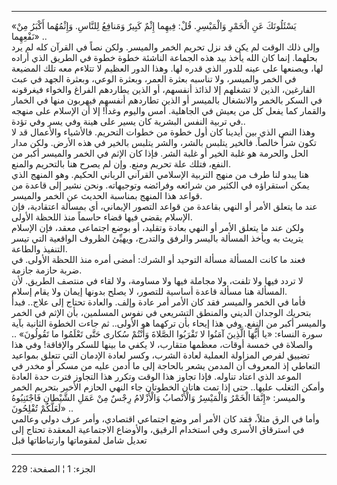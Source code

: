------------------------------------------------------------------------

«يَسْئَلُونَكَ عَنِ الْخَمْرِ وَالْمَيْسِرِ. قُلْ: فِيهِما إِثْمٌ كَبِيرٌ وَمَنافِعُ لِلنَّاسِ. وَإِثْمُهُما أَكْبَرُ
مِنْ نَفْعِهِما» ..  
وإلى ذلك الوقت لم يكن قد نزل تحريم الخمر والميسر. ولكن نصاً في القرآن كله
لم يرد بحلهما. إنما كان الله يأخذ بيد هذه الجماعة الناشئة خطوة خطوة في
الطريق الذي أراده لها، ويصنعها على عينه للدور الذي قدره لها. وهذا الدور
العظيم لا تتلاءم معه تلك المضيعة في الخمر والميسر، ولا تناسبه بعثرة
العمر، وبعثرة الوعي، وبعثرة الجهد في عبث الفارغين، الذين لا تشغلهم إلا
لذائذ أنفسهم، أو الذين يطاردهم الفراغ والخواء فيغرقونه في السكر بالخمر
والانشغال بالميسر أو الذين تطاردهم أنفسهم فيهربون منها في الخمار والقمار
كما يفعل كل من يعيش في الجاهلية. أمس واليوم وغداً! إلا أن الإسلام على
منهجه في تربية النفس البشرية كان يسير على هينة وفي يسر وفي تؤدة..  
وهذا النص الذي بين أيدينا كان أول خطوة من خطوات التحريم. فالأشياء
والأعمال قد لا تكون شراً خالصاً. فالخير يتلبس بالشر، والشر يتلبس بالخير في
هذه الأرض. ولكن مدار الحل والحرمة هو غلبة الخير أو غلبة الشر. فإذا كان
الإثم في الخمر والميسر أكبر من النفع، فتلك علة تحريم ومنع. وإن لم يصرح
هنا بالتحريم والمنع.  
هنا يبدو لنا طرف من منهج التربية الإسلامي القرآني الرباني الحكيم. وهو
المنهج الذي يمكن استقراؤه في الكثير من شرائعه وفرائضه وتوجيهاته. ونحن
نشير إلى قاعدة من قواعد هذا المنهج بمناسبة الحديث عن الخمر والميسر.  
عند ما يتعلق الأمر أو النهي بقاعدة من قواعد التصور الإيماني، أي بمسألة
اعتقادية، فإن الإسلام يقضي فيها قضاء حاسماً منذ اللحظة الأولى.  
ولكن عند ما يتعلق الأمر أو النهي بعادة وتقليد، أو بوضع اجتماعي معقد، فإن
الإسلام يتريث به ويأخذ المسألة باليسر والرفق والتدرج، ويهيِّئ الظروف
الواقعية التي تيسر التنفيذ والطاعة.  
فعند ما كانت المسألة مسألة التوحيد أو الشرك: أمضى أمره منذ اللحظة
الأولى. في ضربة حازمة جازمة.  
لا تردد فيها ولا تلفت، ولا مجاملة فيها ولا مساومة، ولا لقاء في منتصف
الطريق. لأن المسألة هنا مسألة قاعدة أساسية للتصور، لا يصلح بدونها إيمان
ولا يقام إسلام.  
فأما في الخمر والميسر فقد كان الأمر أمر عادة وإلف. والعادة تحتاج إلى
علاج.. فبدأ بتحريك الوجدان الديني والمنطق التشريعي في نفوس المسلمين، بأن
الإثم في الخمر والميسر أكبر من النفع. وفي هذا إيحاء بأن تركهما هو
الأولى.. ثم جاءت الخطوة الثانية بآية سورة النساء: «يا أَيُّهَا الَّذِينَ آمَنُوا
لا تَقْرَبُوا الصَّلاةَ وَأَنْتُمْ سُكارى حَتَّى تَعْلَمُوا ما تَقُولُونَ» .. والصلاة في خمسة
أوقات، معظمها متقارب، لا يكفي ما بينها للسكر والإفاقة! وفي هذا تضييق
لفرص المزاولة العملية لعادة الشرب، وكسر لعادة الإدمان التي تتعلق بمواعيد
التعاطي إذ المعروف أن المدمن يشعر بالحاجة إلى ما أدمن عليه من مسكر أو
مخدر في الموعد الذي اعتاد تناوله. فإذا تجاوز هذا الوقت وتكرر هذا التجاوز
فترت حدة العادة وأمكن التغلب عليها.. حتى إذا تمت هاتان الخطوتان جاء
النهي الحازم الأخير بتحريم الخمر والميسر: «إِنَّمَا الْخَمْرُ وَالْمَيْسِرُ وَالْأَنْصابُ
وَالْأَزْلامُ رِجْسٌ مِنْ عَمَلِ الشَّيْطانِ فَاجْتَنِبُوهُ لَعَلَّكُمْ تُفْلِحُونَ» ..  
وأما في الرق مثلاً، فقد كان الأمر أمر وضع اجتماعي اقتصادي، وأمر عرف دولي
وعالمي في استرقاق الأسرى وفي استخدام الرقيق، والأوضاع الاجتماعية المعقدة
تحتاج إلى تعديل شامل لمقوماتها وارتباطاتها قبل

------------------------------------------------------------------------

الجزء: 1 ¦ الصفحة: 229
